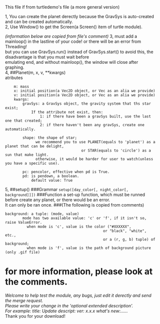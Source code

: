 This file if from turtledemo's file (a more general version)

1, You can create the planet derectly because the GravSys is auto-created and can be created automatically.  
2, Use Window() to get the Screen(a Screen() item of turtle module).

  _(information below are copied from file's comment)_
3, must add a mainloop() in the lastline of your code! or there will be an error from Threading!  
   but you can use GravSys.run() instead of GravSys.start() to avoid this, the disadvantage is that you must wait before  
   emulating end, and without mainloop(), the window will close after graphing.  
4, ##Planet(m, x, v, **kwargs)  
    atributes
```
    m: mass
    x: initial position(a Vec2D object, or Vec as an alia we provide)  
    v: initial position(a Vec2D object, or Vec as an alia we provide)  
    kwargs:  
        gravSys: a GravSys object, the gravity system that ths star exist;  
            If the attribute not exist, then:  
                1: if there have been a gravSys built, use the last one that created;  
                2: if there haven't been any gravSys, create one automatically.  

        shape: the shape of star;  
              we recommend you to use PLANET(equals to 'planet') as a planet that can be delight,  
                                   or STAR(equals to 'circle') as a sun that make light.   
              otherwise, it would be harder for user to watch(unless you have a specific use).  

        pc: pencolor, effective when pd is True.  
        pd: is pendown, a boolean.  
            default value: True  
```

5, ##setup()
###Grammar
`setup([day_color[, night_color[, background]]])`
###Function
a set-up function, which must be runned before create any planet, or there would be an error.  
It can only be ran once.
###(The following is copied from comments)
```
background: a tuple: (mode, value)
        mode has two available value: 'c' or 'f', if it isn't so, raise ValueError.
          when mode is 'c', value is the color ("#XXXXXX",
                                             or "black", "white", etc.,
                                             or a (r, g, b) tuple) of background;
          when mode is 'f', value is the path of background picture (only .gif file)
```

# for more information, please look at the comments.
_Welcome to help test the module, any bugs, just edit it derectly and send the merge request.  
Please write your change in the 'optional extended description'.  
For example:
title: Update
descript: ver: x.x.x
          what's new:......_  
Thank you for your download!
